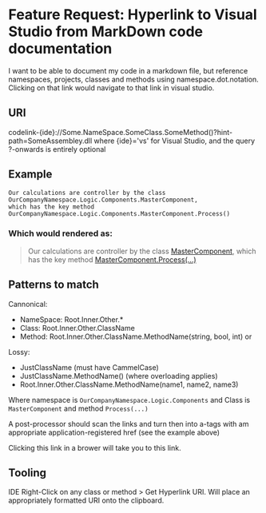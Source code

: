 # Feature Request: Hyperlink to Visual Studio from MarkDown code documentation

I want to be able to document my code in a markdown file, but reference namespaces, projects, classes and methods using namespace.dot.notation. 
Clicking on that link would navigate to that link in visual studio.

## URI

codelink-{ide}://Some.NameSpace.SomeClass.SomeMethod()?hint-path=SomeAssembley.dll
where {ide}='vs' for Visual Studio,
and the query ?-onwards is entirely optional

## Example
```
Our calculations are controller by the class OurCompanyNamespace.Logic.Components.MasterComponent,
which has the key method OurCompanyNamespace.Logic.Components.MasterComponent.Process()  
```
### Which would rendered as:
> Our calculations are controller by the class <a href="vs-code-link://OurCompanyNamespace.Logic.Components.MasterComponent" tooltip="OurCompanyNamespace.Logic.Components.MasterComponent">MasterComponent</a>,
> which has the key method <a href="vs-code-link://OurCompanyNamespace.Logic.Components.MasterComponent.Process()" tooltip="OurCompanyNamespace.Logic.Components.MasterComponent.Process()">MasterComponent.Process(...)</a>

## Patterns to match

Cannonical:
- NameSpace: Root.Inner.Other.*
- Class: Root.Inner.Other.ClassName
- Method: Root.Inner.Other.ClassName.MethodName(string, bool, int) or

Lossy:
- JustClassName (must have CammelCase)
- JustClassName.MethodName() (where overloading applies)
- Root.Inner.Other.ClassName.MethodName(name1, name2, name3)


Where namespace is ```OurCompanyNamespace.Logic.Components``` and Class is ```MasterComponent``` and method ```Process(...)```

A post-processor should scan the links and turn then into a-tags with am appropriate application-registered href (see the example above)

Clicking this link in a brower will take you to this link.

## Tooling
IDE Right-Click on any class or method > Get Hyperlink URI. Will place an appropriately formatted URI onto the clipboard. 
